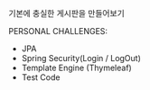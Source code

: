 기본에 충실한 게시판을 만들어보기

PERSONAL CHALLENGES:
* JPA
* Spring Security(Login / LogOut)
* Template Engine (Thymeleaf)
* Test Code 